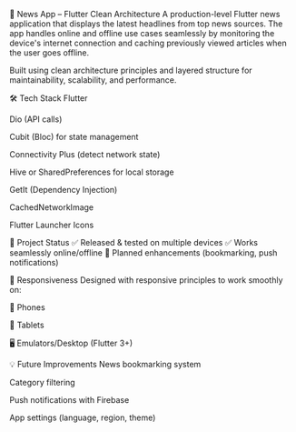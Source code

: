 📰 News App – Flutter Clean Architecture
A production-level Flutter news application that displays the latest headlines from top news sources. The app handles online and offline use cases seamlessly by monitoring the device's internet connection and caching previously viewed articles when the user goes offline.

Built using clean architecture principles and layered structure for maintainability, scalability, and performance.

🛠 Tech Stack
Flutter

Dio (API calls)

Cubit (Bloc) for state management

Connectivity Plus (detect network state)

Hive or SharedPreferences for local storage

GetIt (Dependency Injection)

CachedNetworkImage

Flutter Launcher Icons

📌 Project Status
✅ Released & tested on multiple devices
✅ Works seamlessly online/offline
🚧 Planned enhancements (bookmarking, push notifications)

📱 Responsiveness
Designed with responsive principles to work smoothly on:

📱 Phones

📲 Tablets

🖥 Emulators/Desktop (Flutter 3+)

💡 Future Improvements
News bookmarking system

Category filtering

Push notifications with Firebase

App settings (language, region, theme)

